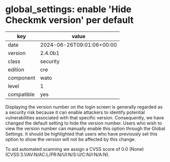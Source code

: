 [//]: # (werk v2)
# global_settings: enable 'Hide Checkmk version' per default

key        | value
---------- | ---
date       | 2024-06-26T09:01:06+00:00
version    | 2.4.0b1
class      | security 
edition    | cre
component  | wato
level      | 1
compatible | yes

Displaying the version number on the login screen is generally regarded
as a security risk because it can enable attackers to identify potential
vulnerabilities associated with that specific version. Consequently, we
have changed the default setting to hide the version number. Users who wish
to view the version number can manually enable this option through the
Global Settings. It should be highlighted that users who have previously set 
this option to show the version will not be affected by this change.

To aid automated scanning we assign a CVSS score of 0.0 (None) (CVSS:3.1/AV:N/AC:L/PR:N/UI:N/S:U/C:N/I:N/A:N).
